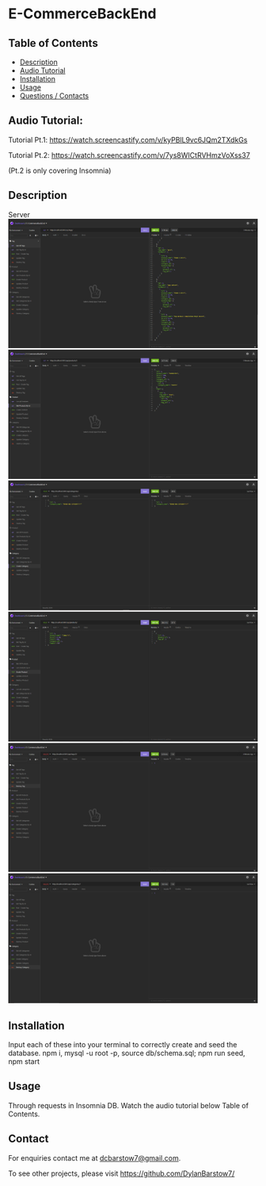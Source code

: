 
# E-CommerceBackEnd

## Table of Contents

- [Description](#Description)
- [Audio Tutorial](#AudioTutorial)
- [Installation](#Installation)
- [Usage](#Usage)
- [Questions / Contacts](#Contacts)

## Audio Tutorial:
Tutorial Pt.1: https://watch.screencastify.com/v/kyPBlL9vc6JQm2TXdkGs

Tutorial Pt.2: https://watch.screencastify.com/v/7ys8WICtRVHmzVoXss37

(Pt.2 is only covering Insomnia)


## Description
Server
![alt text](https://github.com/DylanBarstow7/E-Commerce-Back-End/blob/master/Assets/img/EcomGetTag.PNG)
![alt text](https://github.com/DylanBarstow7/E-Commerce-Back-End/blob/master/Assets/img/EcomGetProdId.PNG)
![alt text](https://github.com/DylanBarstow7/E-Commerce-Back-End/blob/master/Assets/img/EcomCreateCat.PNG)
![alt text](https://github.com/DylanBarstow7/E-Commerce-Back-End/blob/master/Assets/img/EcomCreateProd.PNG)
![alt text](https://github.com/DylanBarstow7/E-Commerce-Back-End/blob/master/Assets/img/EcomDesTag.PNG)
![alt text](https://github.com/DylanBarstow7/E-Commerce-Back-End/blob/master/Assets/img/EcomDesCat.PNG)

## Installation

Input each of these into your terminal to correctly create and seed the database.
npm i,
mysql -u root -p,
source db/schema.sql;
npm run seed, npm start

## Usage
Through requests in Insomnia DB.  Watch the audio tutorial below Table of Contents.

## Contact
For enquiries contact me at dcbarstow7@gmail.com.

To see other projects, please visit https://github.com/DylanBarstow7/